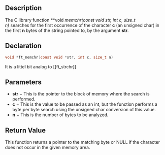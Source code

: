 ## Description
The C library function **void *memchr(const void *str, int c, size_t n)** searches for the first occurrence of the character **c** (an unsigned char) in the first **n** bytes of the string pointed to, by the argument **str**.

## Declaration
```c
void *ft_memchr(const void *str, int c, size_t n)
```

It is a littel bit analog to [[ft_strchr]]

## Parameters

-   **str** − This is the pointer to the block of memory where the search is performed.
-   **c** − This is the value to be passed as an int, but the function performs a byte per byte search using the unsigned char conversion of this value.
-   **n** − This is the number of bytes to be analyzed.

## Return Value

This function returns a pointer to the matching byte or NULL if the character does not occur in the given memory area.